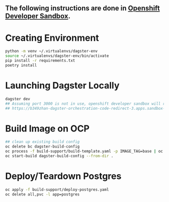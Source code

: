 The following instructions are done in [Openshift Developer Sandbox](https://console.redhat.com/openshift/sandbox).
---
# Creating Environment

```bash
python -m venv ~/.virtualenvs/dagster-env
source ~/.virtualenvs/dagster-env/bin/activate
pip install -r requirements.txt
poetry install
```

# Launching Dagster Locally
```bash
dagster dev
## Assuming port 3000 is not in use, openshift developer sandbox will redirect to:
## https://b349zhan-dagster-orchestration-code-redirect-3.apps.sandbox-m3.1530.p1.openshiftapps.com/runs
```

# Build Image on OCP
```bash
## clean up existing build config
oc delete bc dagster-build-config
oc process -f build-support/build-template.yaml -p IMAGE_TAG=base | oc apply -f - 
oc start-build dagster-build-config --from-dir .
```

# Deploy/Teardown Postgres
```bash
oc apply -f build-support/deploy-postgres.yaml 
oc delete all,pvc -l app=postgres
```